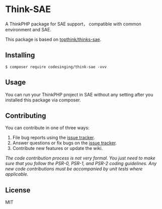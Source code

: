 # Think-SAE

A ThinkPHP package for SAE support， compatible with common environment and SAE.

This package is based on [topthink/thinks-sae](https://github.com/top-think/think-sae/tree/2.0).


## Installing

```shell
$ composer require codesinging/think-sae -vvv
```

## Usage

You can run your ThinkPHP project in SAE without any setting after you installed this package via composer.

## Contributing

You can contribute in one of three ways:

1. File bug reports using the [issue tracker](https://github.com/codesinging/think-sae/issues).
2. Answer questions or fix bugs on the [issue tracker](https://github.com/codesinging/think-sae/issues).
3. Contribute new features or update the wiki.

_The code contribution process is not very formal. You just need to make sure that you follow the PSR-0, PSR-1, and PSR-2 coding guidelines. Any new code contributions must be accompanied by unit tests where applicable._

## License

MIT